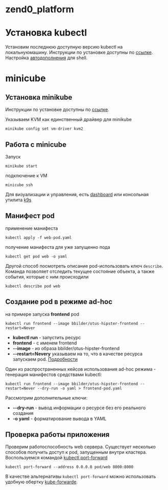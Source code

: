 # zend0_platform

# Установка kubectl
Установим последнюю доступную версию kubectl на локальнуюмашину. 
Инструкции по установке доступны по [ссылке](https://kubernetes.io/docs/tasks/tools/install-kubectl/).  
Настройка [автодополнения](https://kubernetes.io/docs/reference/kubectl/cheatsheet/#kubectl-autocomplete) для shell.

# minicube
## Установка minikube
Инструкции по установке доступны по [ссылке](https://kubernetes.io/docs/tasks/tools/install-minikube/).  

Указываем KVM как единственный драйвер для minikube
```shell script
minikube config set vm-driver kvm2
```
## Работа с minicube
Запуск
```shell script
minikube start
```
подключение к VM
```shell script
minicube ssh
```
Для визуализации и управления, есть [dashboard](https://kubernetes.io/docs/tasks/access-application-cluster/web-ui-dashboard/)
или консольная утилита [k9s](https://github.com/derailed/k9s)

## Манифест pod
применение манифеста
```shell script
kubectl apply -f web-pod.yaml
```
получение манифеста для уже запущенно пода
```shell script
kubectl get pod web -o yaml
```
Другой способ посмотреть описание pod-использовать ключ `describe`.
Команда позволяет отследить текущее состояние объекта, а также события, которые с ним 
происходили
```shell script
kubectl describe pod web
```
## Создание pod в режиме ad-hoc
на примере запуска **frontend** pod
```shell script
kubectl run frontend --image bbilder/otus-hipster-frontend --restart=Never
```
* **kubectl run** - запустить ресурс
* **frontend** - с именем frontend
* **--image** - из образа bbilder/otus-hipster-frontend
* **--restart=Neverу** указываем на то, что в качестве ресурса запускаем 
pod. [Подробности](https://kubernetes.io/docs/reference/kubectl/conventions/)  

Один из распространенных кейсов использования ad-hoc режима - генерация 
манифестов средствами kubectl:
```shell script
kubectl run frontend --image bbilder/otus-hipster-frontend --restart=Never --dry-run -o yaml > frontend-pod.yaml
```
Рассмотрим дополнительные ключи:  
* **--dry-run** - вывод информации о ресурсе без его реального создания
* **-o yaml** - форматирование вывода в YAML

## Проверка работы приложения
Проверим работоспособность web сервера. Существует несколько способов получить 
доступ к pod, запущенным внутри кластера.  
Воспользуемся командой [kubectl port-forward](https://kubernetes.io/docs/tasks/access-application-cluster/port-forward-access-application-cluster/)
```shell script
kubectl port-forward --address 0.0.0.0 pod/web 8000:8000
```
В качестве альтернативы `kubectl port-forward` можно использовать удобную обертку [kube-forwarde](https://kube-forwarder.pixelpoint.io/).


